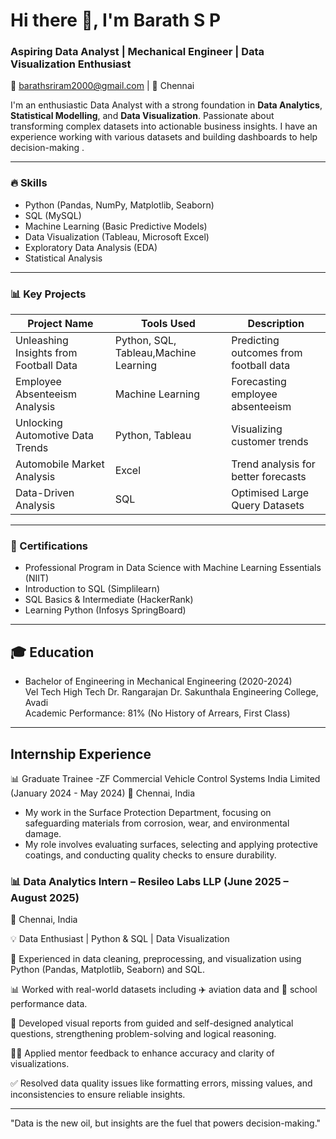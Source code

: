 # Hi there 👋, I'm Barath S P

### Aspiring Data Analyst | Mechanical Engineer | Data Visualization Enthusiast

 📧 barathsriram2000@gmail.com | 📍 Chennai

I'm an enthusiastic Data Analyst with a strong foundation in **Data Analytics**, **Statistical Modelling**, and **Data Visualization**. Passionate about transforming complex datasets into actionable business insights. I have an  experience working with various datasets and building dashboards to help decision-making .


---

### 🔥 Skills
- Python (Pandas, NumPy, Matplotlib, Seaborn)
- SQL (MySQL)
- Machine Learning (Basic Predictive Models)
- Data Visualization (Tableau, Microsoft Excel)
- Exploratory Data Analysis (EDA)
- Statistical Analysis

---

### 📊 Key Projects
| Project Name                          | Tools Used       | Description                           |
|----------------------------------------|-----------------|---------------------------------------|
| Unleashing Insights from Football Data | Python, SQL, Tableau,Machine Learning| Predicting outcomes from football data |
| Employee Absenteeism Analysis        | Machine Learning | Forecasting employee absenteeism      |
| Unlocking Automotive Data Trends     | Python, Tableau  | Visualizing customer trends           |
| Automobile Market Analysis           | Excel           | Trend analysis for better forecasts   |
| Data-Driven Analysis                 | SQL             | Optimised Large Query Datasets        |

---

### 🎯 Certifications
- Professional Program in Data Science with Machine Learning Essentials (NIIT)
- Introduction to SQL (Simplilearn)
- SQL Basics & Intermediate (HackerRank)
- Learning Python (Infosys SpringBoard)

---
## 🎓 Education
- Bachelor of Engineering in Mechanical Engineering (2020-2024)  
  Vel Tech High Tech Dr. Rangarajan Dr. Sakunthala Engineering College, Avadi  
  Academic Performance: 81% (No History of Arrears, First Class)
---
## Internship Experience
 📊 Graduate Trainee -ZF Commercial Vehicle Control Systems India Limited  (January 2024 -  May 2024)
 📍 Chennai, India

 - My work in the Surface Protection Department, focusing on safeguarding materials from corrosion, wear, and environmental damage.
 - My role involves evaluating surfaces, selecting and applying protective coatings, and conducting quality checks to ensure durability.


### 📊 Data Analytics Intern – Resileo Labs LLP (June 2025 – August 2025)
📍 Chennai, India

💡 Data Enthusiast | Python & SQL | Data Visualization

🧹 Experienced in data cleaning, preprocessing, and visualization using Python (Pandas, Matplotlib, Seaborn) and SQL.

📊 Worked with real-world datasets including ✈️ aviation data and 🏫 school performance data.

🧠 Developed visual reports from guided and self-designed analytical questions, strengthening problem-solving and logical reasoning.

🧑‍🏫 Applied mentor feedback to enhance accuracy and clarity of visualizations.

✅ Resolved data quality issues like formatting errors, missing values, and inconsistencies to ensure reliable insights.

---
"Data is the new oil, but insights are the fuel that powers decision-making."
```

